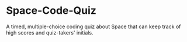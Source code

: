 # Space-Code-Quiz
A timed, multiple-choice coding quiz about Space that can keep track of high scores and quiz-takers' initials.
